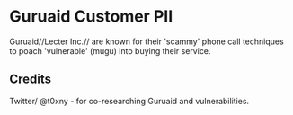 # Guruaid Customer PII 
Guruaid//Lecter Inc.// are known for their 'scammy' phone call techniques to poach 'vulnerable' (mugu) into buying their service.

## Credits
Twitter/ @t0xny - for co-researching Guruaid and vulnerabilities.
